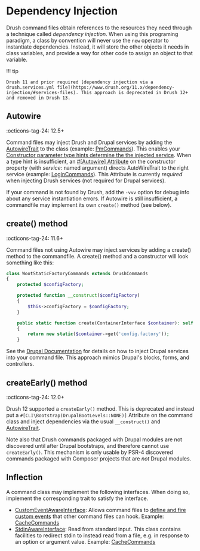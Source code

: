Dependency Injection
==================

Drush command files obtain references to the resources they need through a technique called _dependency injection_. When using this programing paradigm, a class by convention will never use the `new` operator to instantiate dependencies. Instead, it will store the other objects it needs in  class variables, and provide a way for other code to assign an object to that variable.

!!! tip

    Drush 11 and prior required [dependency injection via a drush.services.yml file](https://www.drush.org/11.x/dependency-injection/#services-files). This approach is deprecated in Drush 12+ and removed in Drush 13.

Autowire
------------------
:octicons-tag-24: 12.5+

Command files may inject Drush and Drupal services by adding the [AutowireTrait](https://github.com/drush-ops/drush/blob/13.x/src/Commands/AutowireTrait.php) to the class (example: [PmCommands](https://github.com/drush-ops/drush/blob/13.x/src/Commands/pm/PmCommands.php)). This enables your [Constructor parameter type hints determine the the injected service](https://www.drupal.org/node/3396179). When a type hint is insufficient, an [#[Autowire] Attribute](https://www.drupal.org/node/3396179) on the constructor property (with _service:_ named argument) directs AutoWireTrait to the right service (example: [LoginCommands](https://github.com/drush-ops/drush/blob/13.x/src/Commands/core/LoginCommands.php)). This Attribute is currently _required_ when injecting Drush services (not required for Drupal services). 

If your command is not found by Drush, add the `-vvv` option for debug info about any service instantiation errors. If Autowire is still insufficient, a commandfile may implement its own `create()` method (see below).

create() method
------------------
:octicons-tag-24: 11.6+

Command files not using Autowire may inject services by adding a create() method to the commandfile. A create() method and a constructor will look something like this:
```php
class WootStaticFactoryCommands extends DrushCommands
{
    protected $configFactory;

    protected function __construct($configFactory)
    {
        $this->configFactory = $configFactory;
    }

    public static function create(ContainerInterface $container): self
    {
        return new static($container->get('config.factory'));
    }
```
See the [Drupal Documentation](https://www.drupal.org/docs/drupal-apis/services-and-dependency-injection/services-and-dependency-injection-in-drupal-8#s-injecting-dependencies-into-controllers-forms-and-blocks) for details on how to inject Drupal services into your command file. This approach mimics Drupal's blocks, forms, and controllers.

createEarly() method
------------------
:octicons-tag-24: 12.0+

Drush 12 supported a `createEarly()` method. This is deprecated and instead put a `#[CLI\Bootstrap(DrupalBootLevels::NONE)]` Attribute on the command class and inject dependencies via the usual `__construct()` and [AutowireTrait](https://github.com/drush-ops/drush/blob/13.x/src/Commands/AutowireTrait.php). 

Note also that Drush commands packaged with Drupal modules are not discovered
until after Drupal bootstraps, and therefore cannot use `createEarly()`. This
mechanism is only usable by PSR-4 discovered commands packaged with Composer
projects that are *not* Drupal modules.


Inflection
-----------------
A command class may implement the following interfaces. When doing so, implement the corresponding trait to satisfy the interface.

- [CustomEventAwareInterface](https://github.com/consolidation/annotated-command/blob/4.x/src/Events/CustomEventAwareInterface.php): Allows command files to [define and fire custom events](hooks.md) that other command files can hook. Example: [CacheCommands](https://github.com/drush-ops/drush/blob/13.x/src/Commands/core/CacheCommands.php)
- [StdinAwareInterface](https://github.com/consolidation/annotated-command/blob/4.x/src/Input/StdinAwareInterface.php): Read from standard input. This class contains facilities to redirect stdin to instead read from a file, e.g. in response to an option or argument value. Example: [CacheCommands](https://github.com/drush-ops/drush/blob/13.x/src/Commands/core/CacheCommands.php)
